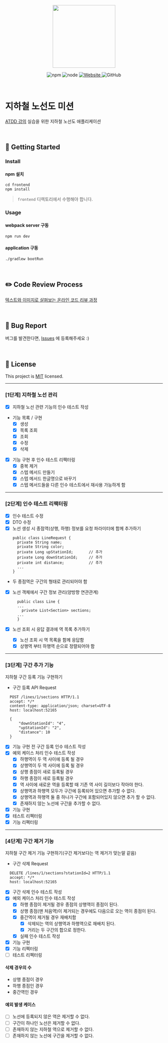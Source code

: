 <p align="center">
    <img width="200px;" src="https://raw.githubusercontent.com/woowacourse/atdd-subway-admin-frontend/master/images/main_logo.png"/>
</p>
<p align="center">
  <img alt="npm" src="https://img.shields.io/badge/npm-%3E%3D%205.5.0-blue">
  <img alt="node" src="https://img.shields.io/badge/node-%3E%3D%209.3.0-blue">
  <a href="https://edu.nextstep.camp/c/R89PYi5H" alt="nextstep atdd">
    <img alt="Website" src="https://img.shields.io/website?url=https%3A%2F%2Fedu.nextstep.camp%2Fc%2FR89PYi5H">
  </a>
  <img alt="GitHub" src="https://img.shields.io/github/license/next-step/atdd-subway-admin">
</p>

<br>

# 지하철 노선도 미션
[ATDD 강의](https://edu.nextstep.camp/c/R89PYi5H) 실습을 위한 지하철 노선도 애플리케이션

<br>

## 🚀 Getting Started

### Install
#### npm 설치
```
cd frontend
npm install
```
> `frontend` 디렉토리에서 수행해야 합니다.

### Usage
#### webpack server 구동
```
npm run dev
```
#### application 구동
```
./gradlew bootRun
```
<br>

## ✏️ Code Review Process
[텍스트와 이미지로 살펴보는 온라인 코드 리뷰 과정](https://github.com/next-step/nextstep-docs/tree/master/codereview)

<br>

## 🐞 Bug Report

버그를 발견한다면, [Issues](https://github.com/next-step/atdd-subway-admin/issues) 에 등록해주세요 :)

<br>

## 📝 License

This project is [MIT](https://github.com/next-step/atdd-subway-admin/blob/master/LICENSE.md) licensed.

---

### [1단계] 지하철 노선 관리

- [X] 지하철 노선 관련 기능의 인수 테스트 작성
- 기능 목록 / 구현
  - [X] 생성
  - [X] 목록 조회
  - [X] 조회
  - [X] 수정
  - [X] 삭제
- [X] 기능 구현 후 인수 테스트 리팩터링
  - [X] 중복 제거
  - [X] 스텝 메서드 만들기
  - [X] 스텝 메서드 한글명으로 바꾸기
  - [X] 스텝 메서드들을 다른 인수 테스트에서 재사용 가능하게 함

---

### [2단계] 인수 테스트 리팩터링

- [X] 인수 테스트 수정
- [X] DTO 수정
- [X] 노선 생성 시 종점역(상행, 하행) 정보를 요청 파라미터에 함께 추가하기
  ```
  public class LineRequest {
    private String name;
    private String color;
    private Long upStationId;       // 추가
    private Long downStationId;     // 추가
    private int distance;           // 추가
    ...
  }
  ```
- 두 종점역은 구간의 형태로 관리되어야 함
- [X] 노선 객체에서 구간 정보 관리(양방향 연관관계)
  ```
    public class Line {
    ...
      private List<Section> sections;
    ...
    }
  ```

- [X] 노선 조회 시 응답 결과에 역 목록 추가하기
  - [X] 노선 조회 시 역 목록을 함께 응답함
  - [X] 상행역 부터 하행역 순으로 정렬되어야 함

---

### [3단계] 구간 추가 기능

지하철 구간 등록 기능 구현하기

- 구간 등록 API Request

```
  POST /lines/1/sections HTTP/1.1
  accept: */*
  content-type: application/json; charset=UTF-8
  host: localhost:52165
  
  {
      "downStationId": "4",
      "upStationId": "2",
      "distance": 10
  }
```
- [X] 기능 구현 전 구간 등록 인수 테스트 작성
- [X] 예외 케이스 처리 인수 테스트 작성
  - [X] 하행역이 두 역 사이에 등록 될 경우
  - [X] 상행역이 두 역 사이에 등록 될 경우
  - [X] 상행 종점이 새로 등록될 경우
  - [X] 하행 종점이 새로 등록될 경우
  - [X] 역 사이에 새로운 역을 등록할 때 기존 역 사이 길이보다 작아야 한다.
  - [X] 상행역과 하행역 모두가 구간에 등록되어 있으면 추가할 수 없다.
  - [X] 상행역과 하행역 둘 중 하나가 구간에 포함되어있지 않으면 추가 할 수 없다.
  - [X] 존재하지 않는 노선에 구간을 추가할 수 없다.
- [X] 기능 구현
- [X] 테스트 리펙터링
- [X] 기능 리펙터링

---

### [4단계] 구간 제거 기능

지하철 구간 제거 기능 구현하기(구간 제거보다는 역 제거가 맞는말 같음)

- 구간 삭제 Request

```
  DELETE /lines/1/sections?stationId=2 HTTP/1.1
  accept: */*
  host: localhost:52165
```

- [X] 구간 삭제 인수 테스트 작성
- [X] 예외 케이스 처리 인수 테스트 작성
  - [X] 하행 종점이 제거될 경우 종점의 상행역이 종점이 된다.
  - [X] 상행 종점(맨 처음역)이 제거되는 경우에도 다음으로 오는 역이 종점이 된다.
  - [X] 중간역이 제거될 경우 재배치함
    - [X] 삭제되는 역의 상행역과 하행역으로 재배치 된다.
    - [X] 거리는 두 구간의 합으로 정한다.
  - [X] 실패 인수 테스트 작성
- [X] 기능 구현
- [X] 기능 리펙터링
- [ ] 테스트 리펙터링

#### 삭제 경우의 수

- 상행 종점이 경우
- 하행 종점인 경우
- 중간역인 경우

#### 예외 발생 케이스

- [ ] 노선에 등록되지 않은 역은 제거할 수 없다.
- [ ] 구간이 하나인 노선은 제거할 수 없다.
- [ ] 존재하지 않는 지하철 역으로 제거할 수 없다.
- [ ] 존재하지 않는 노선에 구간을 제거할 수 없다.